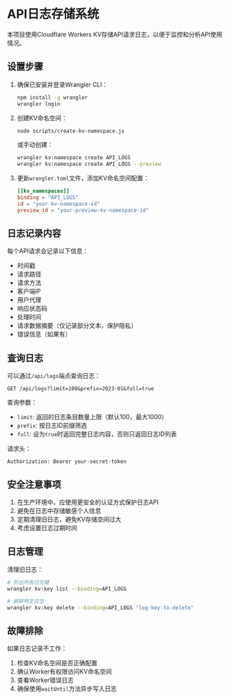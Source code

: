 # API日志存储系统

本项目使用Cloudflare Workers KV存储API请求日志，以便于监控和分析API使用情况。

## 设置步骤

1. 确保已安装并登录Wrangler CLI：
   ```bash
   npm install -g wrangler
   wrangler login
   ```

2. 创建KV命名空间：
   ```bash
   node scripts/create-kv-namespace.js
   ```
   或手动创建：
   ```bash
   wrangler kv:namespace create API_LOGS
   wrangler kv:namespace create API_LOGS --preview
   ```

3. 更新`wrangler.toml`文件，添加KV命名空间配置：
   ```toml
   [[kv_namespaces]]
   binding = "API_LOGS"
   id = "your-kv-namespace-id"
   preview_id = "your-preview-kv-namespace-id"
   ```

## 日志记录内容

每个API请求会记录以下信息：

- 时间戳
- 请求路径
- 请求方法
- 客户端IP
- 用户代理
- 响应状态码
- 处理时间
- 请求数据摘要（仅记录部分文本，保护隐私）
- 错误信息（如果有）

## 查询日志

可以通过`/api/logs`端点查询日志：

```
GET /api/logs?limit=100&prefix=2023-01&full=true
```

查询参数：
- `limit`: 返回的日志条目数量上限（默认100，最大1000）
- `prefix`: 按日志ID前缀筛选
- `full`: 设为`true`时返回完整日志内容，否则只返回日志ID列表

请求头：
```
Authorization: Bearer your-secret-token
```

## 安全注意事项

1. 在生产环境中，应使用更安全的认证方式保护日志API
2. 避免在日志中存储敏感个人信息
3. 定期清理旧日志，避免KV存储空间过大
4. 考虑设置日志过期时间

## 日志管理

清理旧日志：
```bash
# 列出所有日志键
wrangler kv:key list --binding=API_LOGS

# 删除特定日志
wrangler kv:key delete --binding=API_LOGS "log-key-to-delete"
```

## 故障排除

如果日志记录不工作：

1. 检查KV命名空间是否正确配置
2. 确认Worker有权限访问KV命名空间
3. 查看Worker错误日志
4. 确保使用`waitUntil`方法异步写入日志 